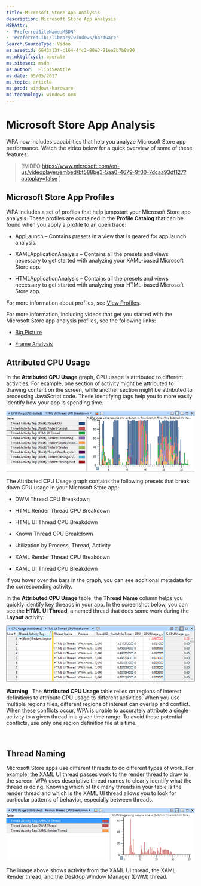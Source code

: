 ```yaml
---
title: Microsoft Store App Analysis
description: Microsoft Store App Analysis
MSHAttr:
- 'PreferredSiteName:MSDN'
- 'PreferredLib:/library/windows/hardware'
Search.SourceType: Video
ms.assetid: 6643a13f-c164-4fc3-80e3-91ea2b7b8a80
ms.mktglfcycl: operate
ms.sitesec: msdn
ms.author:  EliotSeattle
ms.date: 05/05/2017
ms.topic: article
ms.prod: windows-hardware
ms.technology: windows-oem
---
```


# Microsoft Store App Analysis


WPA now includes capabilities that help you analyze Microsoft Store app performance. Watch the video below for a quick overview of some of these features:

> [!VIDEO https://www.microsoft.com/en-us/videoplayer/embed/bf588be3-5aa0-4679-9f00-7dcaa93df127?autoplay=false ]

## Microsoft Store App Profiles


WPA includes a set of profiles that help jumpstart your Microsoft Store app analysis. These profiles are contained in the **Profile Catalog** that can be found when you apply a profile to an open trace:

-   AppLaunch – Contains presets in a view that is geared for app launch analysis.

-   XAMLApplicationAnalysis – Contains all the presets and views necessary to get started with analyzing your XAML-based Microsoft Store app.

-   HTMLApplicationAnalysis – Contains all the presets and views necessary to get started with analyzing your HTML-based Microsoft Store app.

For more information about profiles, see [View Profiles](view-profiles.md).

For more information, including videos that get you started with the Microsoft Store app analysis profiles, see the following links:

-   [Big Picture](big-picture.md)

-   [Frame Analysis](frame-analysis.md)

## Attributed CPU Usage


In the **Attributed CPU Usage** graph, CPU usage is attributed to different activities. For example, one section of activity might be attributed to drawing content on the screen, while another section might be attributed to processing JavaScript code. These identifying tags help you to more easily identify how your app is spending time.

![regions of interest graph](images/acm-wpt-regions-1.png)

The Attributed CPU Usage graph contains the following presets that break down CPU usage in your Microsoft Store app:

-   DWM Thread CPU Breakdown

-   HTML Render Thread CPU Breakdown

-   HTML UI Thread CPU Breakdown

-   Known Thread CPU Breakdown

-   Utilization by Process, Thread, Activity

-   XAML Render Thread CPU Breakdown

-   XAML UI Thread CPU Breakdown

If you hover over the bars in the graph, you can see additional metadata for the corresponding activity.

In the **Attributed CPU Usage** table, the **Thread Name** column helps you quickly identify key threads in your app. In the screenshot below, you can see the **HTML UI Thread**, a named thread that does some work during the **Layout** activity:

![known thread cpu breakdown table](images/acm-wpt-regions-2.png)

**Warning**  
The **Attributed CPU Usage** table relies on regions of interest definitions to attribute CPU usage to different activities. When you use multiple regions files, different regions of interest can overlap and conflict. When these conflicts occur, WPA is unable to accurately attribute a single activity to a given thread in a given time range. To avoid these potential conflicts, use only one region definition file at a time.

 

## Thread Naming


Microsoft Store apps use different threads to do different types of work. For example, the XAML UI thread passes work to the render thread to draw to the screen. WPA uses descriptive thread names to clearly identify what the thread is doing. Knowing which of the many threads in your table is the render thread and which is the XAML UI thread allows you to look for particular patterns of behavior, especially between threads.

![descriptive thread names in wpa](images/acm-wpa-store-app-analysis-thread-names.png)

The image above shows activity from the XAML UI thread, the XAML Render thread, and the Desktop Window Manager (DWM) thread.

 

 






